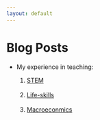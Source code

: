 ```yaml
---
layout: default
---
```

# Blog Posts

<ul class="links">
    <li>My experience in teaching:</li>
    <ol>
        <li><a href="iteach1+2.html">STEM</a></li><br>
        <li><a href="iteach3.html">Life-skills</a></li><br>
        <li><a href="ait_macroeco.html">Macroeconmics</a></li><br>
    </ol>
    <!-- <li><a href="/about.html">About</a></li> -->
</ul>
<!-- * [](.md) -->